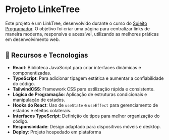 # Projeto LinkeTree

Este projeto é um LinkTree, desenvolvido durante o curso do [Sujeito Programador](https://sujeitoprogramador.com). O objetivo foi criar uma página para centralizar links de maneira moderna, responsiva e acessível, utilizando as melhores práticas em desenvolvimento web.

## 🚀 Recursos e Tecnologias

- **React**: Biblioteca JavaScript para criar interfaces dinâmicas e componentizadas.
- **TypeScript**: Para adicionar tipagem estática e aumentar a confiabilidade do código.
- **TailwindCSS**: Framework CSS para estilização rápida e consistente.
- **Lógica de Programação**: Aplicação de estruturas condicionais e manipulação de estados.
- **Hooks do React**: Uso de `useState` e `useEffect` para gerenciamento de estados e efeitos colaterais.
- **Interfaces TypeScript**: Definição de tipos para melhor organização do código.
- **Responsividade**: Design adaptado para dispositivos móveis e desktop.
- **Deploy**: Projeto hospedado em plataforma


